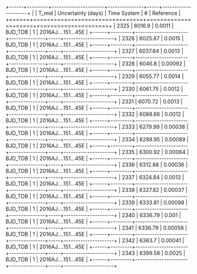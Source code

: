 +------+---------+----------------------+---------------+-----+---------------------+
|      |   T_mid |   Uncertainty (days) | Time System   |   # | Reference           |
+======+=========+======================+===============+=====+=====================+
| 2325 | 6016.9  |              0.0011  | BJD_TDB       |   1 | 2016AJ....151...45E |
+------+---------+----------------------+---------------+-----+---------------------+
| 2326 | 6025.87 |              0.0015  | BJD_TDB       |   1 | 2016AJ....151...45E |
+------+---------+----------------------+---------------+-----+---------------------+
| 2327 | 6037.84 |              0.0013  | BJD_TDB       |   1 | 2016AJ....151...45E |
+------+---------+----------------------+---------------+-----+---------------------+
| 2328 | 6046.8  |              0.00092 | BJD_TDB       |   1 | 2016AJ....151...45E |
+------+---------+----------------------+---------------+-----+---------------------+
| 2329 | 6055.77 |              0.0014  | BJD_TDB       |   1 | 2016AJ....151...45E |
+------+---------+----------------------+---------------+-----+---------------------+
| 2330 | 6061.75 |              0.0012  | BJD_TDB       |   1 | 2016AJ....151...45E |
+------+---------+----------------------+---------------+-----+---------------------+
| 2331 | 6070.72 |              0.0013  | BJD_TDB       |   1 | 2016AJ....151...45E |
+------+---------+----------------------+---------------+-----+---------------------+
| 2332 | 6088.66 |              0.0012  | BJD_TDB       |   1 | 2016AJ....151...45E |
+------+---------+----------------------+---------------+-----+---------------------+
| 2333 | 6279.99 |              0.00038 | BJD_TDB       |   1 | 2016AJ....151...45E |
+------+---------+----------------------+---------------+-----+---------------------+
| 2334 | 6288.95 |              0.00089 | BJD_TDB       |   1 | 2016AJ....151...45E |
+------+---------+----------------------+---------------+-----+---------------------+
| 2335 | 6300.92 |              0.00064 | BJD_TDB       |   1 | 2016AJ....151...45E |
+------+---------+----------------------+---------------+-----+---------------------+
| 2336 | 6312.88 |              0.00036 | BJD_TDB       |   1 | 2016AJ....151...45E |
+------+---------+----------------------+---------------+-----+---------------------+
| 2337 | 6324.84 |              0.0013  | BJD_TDB       |   1 | 2016AJ....151...45E |
+------+---------+----------------------+---------------+-----+---------------------+
| 2338 | 6327.82 |              0.00037 | BJD_TDB       |   1 | 2016AJ....151...45E |
+------+---------+----------------------+---------------+-----+---------------------+
| 2339 | 6333.81 |              0.00098 | BJD_TDB       |   1 | 2016AJ....151...45E |
+------+---------+----------------------+---------------+-----+---------------------+
| 2340 | 6336.79 |              0.001   | BJD_TDB       |   1 | 2016AJ....151...45E |
+------+---------+----------------------+---------------+-----+---------------------+
| 2341 | 6336.79 |              0.00058 | BJD_TDB       |   1 | 2016AJ....151...45E |
+------+---------+----------------------+---------------+-----+---------------------+
| 2342 | 6363.7  |              0.00041 | BJD_TDB       |   1 | 2016AJ....151...45E |
+------+---------+----------------------+---------------+-----+---------------------+
| 2343 | 6399.58 |              0.0025  | BJD_TDB       |   1 | 2016AJ....151...45E |
+------+---------+----------------------+---------------+-----+---------------------+